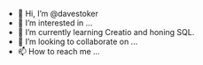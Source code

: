 - 👋 Hi, I’m @davestoker
- 👀 I’m interested in ...
- 🌱 I’m currently learning Creatio and honing SQL.
- 💞️ I’m looking to collaborate on ...
- 📫 How to reach me ...

<!---
davestoker/davestoker is a ✨ special ✨ repository because its `README.md` (this file) appears on your GitHub profile.
You can click the Preview link to take a look at your changes.
--->
